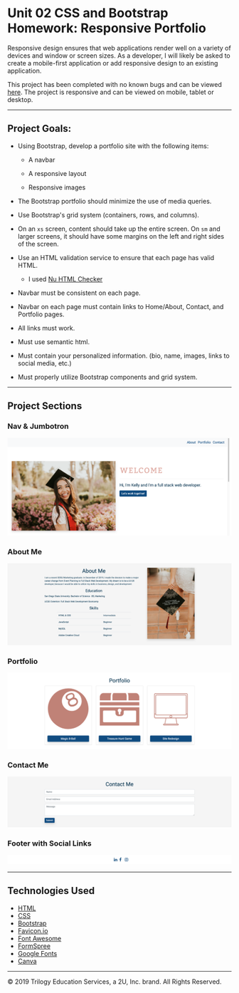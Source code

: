 # Unit 02 CSS and Bootstrap Homework: Responsive Portfolio

Responsive design ensures that web applications render well on a variety of devices and window or screen sizes. As a developer, I will likely be asked to create a mobile-first application or add responsive design to an existing application. 

This project has been completed with no known bugs and can be viewed [here](https://kelly70ve.github.io). The project is responsive and can be viewed on mobile, tablet or desktop. 

---

## Project Goals: 

* Using Bootstrap, develop a portfolio site with the following items:

   * A navbar

   * A responsive layout

   * Responsive images

* The Bootstrap portfolio should minimize the use of media queries.

* Use Bootstrap's grid system (containers, rows, and columns).

* On an `xs` screen, content should take up the entire screen. On `sm` and larger screens, it should have some margins on the left and right sides of the screen.

* Use an HTML validation service to ensure that each page has valid HTML. 
   * I used [Nu HTML Checker](https://validator.w3.org/)

* Navbar must be consistent on each page.

* Navbar on each page must contain links to Home/About, Contact, and Portfolio pages.

* All links must work.

* Must use semantic html.

* Must contain your personalized information. (bio, name, images, links to social media, etc.)

* Must properly utilize Bootstrap components and grid system.

---

## Project Sections

### Nav & Jumbotron

![Nav & Jumbotron](./Assets/Screenshots/jumbotron.png)


### About Me

![About Me](./Assets/Screenshots/aboutme.png)


### Portfolio

![Portfolio](./Assets/Screenshots/portfolio.png)

### Contact Me

![Contact Me](./Assets/Screenshots/contactme.png)

### Footer with Social Links

![Footer](./Assets/Screenshots/footer.png)

--- 
## Technologies Used

- [HTML](https://developer.mozilla.org/en-US/docs/Web/HTML)
- [CSS](https://developer.mozilla.org/en-US/docs/Web/CSS)
- [Bootstrap](https://getbootstrap.com/)
- [Favicon.io](https://favicon.io/)
- [Font Awesome](https://fontawesome.com/)
- [FormSpree](https://formspree.io/)
- [Google Fonts](https://fonts.google.com/)
- [Canva](https://www.canva.com/)



- - -

© 2019 Trilogy Education Services, a 2U, Inc. brand. All Rights Reserved.
